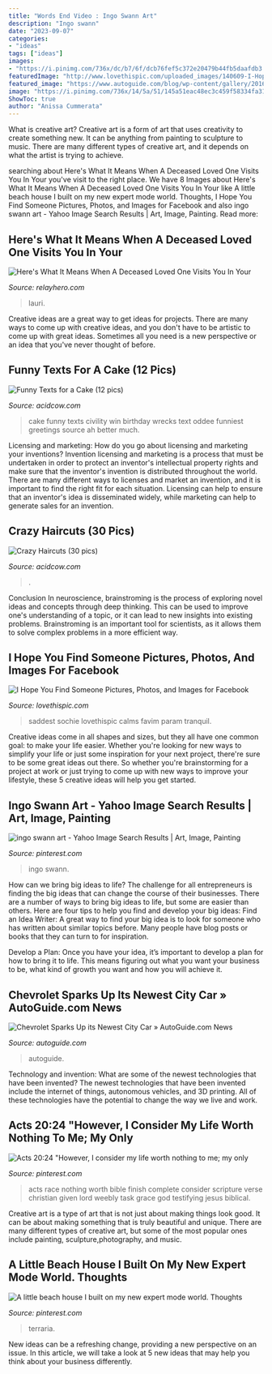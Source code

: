 ```yaml
---
title: "Words End Video : Ingo Swann Art"
description: "Ingo swann"
date: "2023-09-07"
categories:
- "ideas"
tags: ["ideas"]
images:
- "https://i.pinimg.com/736x/dc/b7/6f/dcb76fef5c372e20479b44fb5daafdb3.jpg"
featuredImage: "http://www.lovethispic.com/uploaded_images/140609-I-Hope-You-Find-Someone.jpg"
featured_image: "https://www.autoguide.com/blog/wp-content/gallery/2016-chevrolet-spark-live-photos-2015-new-york-auto-show/2016-Chevrolet-Spark-Rear-02.JPG"
image: "https://i.pinimg.com/736x/14/5a/51/145a51eac48ec3c459f58334fa311391.jpg"
ShowToc: true
author: "Anissa Cummerata"
---
```



What is creative art?
Creative art is a form of art that uses creativity to create something new. It can be anything from painting to sculpture to music. There are many different types of creative art, and it depends on what the artist is trying to achieve.

	

		
searching about Here&#039;s What It Means When A Deceased Loved One Visits You In Your you've visit to the right place. We have 8 Images about Here&#039;s What It Means When A Deceased Loved One Visits You In Your like A little beach house I built on my new expert mode world. Thoughts, I Hope You Find Someone Pictures, Photos, and Images for Facebook and also ingo swann art - Yahoo Image Search Results | Art, Image, Painting. Read more:
		
    
## Here&#039;s What It Means When A Deceased Loved One Visits You In Your

<img loading=lazy src="https://www.relayhero.com/wp-content/uploads/2017/07/10-1-696x362.jpg" onerror="this.onerror=null;this.src='https://tse4.mm.bing.net/th?id=OIP.y1lMW6o7U8EZtYvjhEl7BgHaD2&amp;pid=15.1';" alt="Here&#039;s What It Means When A Deceased Loved One Visits You In Your">

_Source: relayhero.com_

>lauri. 

	

Creative ideas are a great way to get ideas for projects. There are many ways to come up with creative ideas, and you don't have to be artistic to come up with great ideas. Sometimes all you need is a new perspective or an idea that you've never thought of before.

    
## Funny Texts For A Cake (12 Pics)

<img loading=lazy src="https://cdn.acidcow.com/pics/20120319/cake_text_05.jpg" onerror="this.onerror=null;this.src='https://tse1.mm.bing.net/th?id=OIP.re5lPfLyCgn9F2EGyNSgoAHaFk&amp;pid=15.1';" alt="Funny Texts for a Cake (12 pics)">

_Source: acidcow.com_

>cake funny texts civility win birthday wrecks text oddee funniest greetings source ah better much. 

	

Licensing and marketing: How do you go about licensing and marketing your inventions?
Invention licensing and marketing is a process that must be undertaken in order to protect an inventor's intellectual property rights and make sure that the inventor's invention is distributed throughout the world. There are many different ways to licenses and market an invention, and it is important to find the right fit for each situation. Licensing can help to ensure that an inventor's idea is disseminated widely, while marketing can help to generate sales for an invention.

    
## Crazy Haircuts (30 Pics)

<img loading=lazy src="https://cdn.acidcow.com/pics/20190910/1568142200_4u8ucgrhyu.jpg" onerror="this.onerror=null;this.src='https://tse3.mm.bing.net/th?id=OIP.DaQQfe2tXY95AOHmDa4HVQHaJ4&amp;pid=15.1';" alt="Crazy Haircuts (30 pics)">

_Source: acidcow.com_

>. 

	

Conclusion
In neuroscience, brainstroming is the process of exploring novel ideas and concepts through deep thinking. This can be used to improve one's understanding of a topic, or it can lead to new insights into existing problems. Brainstroming is an important tool for scientists, as it allows them to solve complex problems in a more efficient way.

    
## I Hope You Find Someone Pictures, Photos, And Images For Facebook

<img loading=lazy src="http://www.lovethispic.com/uploaded_images/140609-I-Hope-You-Find-Someone.jpg" onerror="this.onerror=null;this.src='https://tse2.mm.bing.net/th?id=OIP.PuOnnucdy_KPeFwCrkTqwwHaKq&amp;pid=15.1';" alt="I Hope You Find Someone Pictures, Photos, and Images for Facebook">

_Source: lovethispic.com_

>saddest sochie lovethispic calms favim param tranquil. 

	

Creative ideas come in all shapes and sizes, but they all have one common goal: to make your life easier. Whether you're looking for new ways to simplify your life or just some inspiration for your next project, there're sure to be some great ideas out there. So whether you're brainstorming for a project at work or just trying to come up with new ways to improve your lifestyle, these 5 creative ideas will help you get started.

    
## Ingo Swann Art - Yahoo Image Search Results | Art, Image, Painting

<img loading=lazy src="https://i.pinimg.com/736x/14/5a/51/145a51eac48ec3c459f58334fa311391.jpg" onerror="this.onerror=null;this.src='https://tse2.mm.bing.net/th?id=OIP.jq-mIr5NJ32DXAyhauCf_gHaJz&amp;pid=15.1';" alt="ingo swann art - Yahoo Image Search Results | Art, Image, Painting">

_Source: pinterest.com_

>ingo swann. 

	

How can we bring big ideas to life?
The challenge for all entrepreneurs is finding the big ideas that can change the course of their businesses. There are a number of ways to bring big ideas to life, but some are easier than others. Here are four tips to help you find and develop your big ideas:
Find an Idea Writer: A great way to find your big idea is to look for someone who has written about similar topics before. Many people have blog posts or books that they can turn to for inspiration.

Develop a Plan: Once you have your idea, it’s important to develop a plan for how to bring it to life. This means figuring out what you want your business to be, what kind of growth you want and how you will achieve it.

    
## Chevrolet Sparks Up Its Newest City Car » AutoGuide.com News

<img loading=lazy src="https://www.autoguide.com/blog/wp-content/gallery/2016-chevrolet-spark-live-photos-2015-new-york-auto-show/2016-Chevrolet-Spark-Rear-02.JPG" onerror="this.onerror=null;this.src='https://tse1.mm.bing.net/th?id=OIP.YGm4b739NspuGrKPja5shgHaE8&amp;pid=15.1';" alt="Chevrolet Sparks Up its Newest City Car » AutoGuide.com News">

_Source: autoguide.com_

>autoguide. 

	

Technology and invention: What are some of the newest technologies that have been invented?
The newest technologies that have been invented include the internet of things, autonomous vehicles, and 3D printing. All of these technologies have the potential to change the way we live and work.

    
## Acts 20:24 &quot;However, I Consider My Life Worth Nothing To Me; My Only

<img loading=lazy src="https://i.pinimg.com/736x/dc/b7/6f/dcb76fef5c372e20479b44fb5daafdb3.jpg" onerror="this.onerror=null;this.src='https://tse1.mm.bing.net/th?id=OIP.Fjb_INUSr3rYkK5F_6vN8wHaK_&amp;pid=15.1';" alt="Acts 20:24 &quot;However, I consider my life worth nothing to me; my only">

_Source: pinterest.com_

>acts race nothing worth bible finish complete consider scripture verse christian given lord weebly task grace god testifying jesus biblical. 

	

Creative art is a type of art that is not just about making things look good. It can be about making something that is truly beautiful and unique. There are many different types of creative art, but some of the most popular ones include painting, sculpture,photography, and music.

    
## A Little Beach House I Built On My New Expert Mode World. Thoughts

<img loading=lazy src="https://i.pinimg.com/736x/54/63/04/5463047f54ef45b7208e81aab2315cc7.jpg" onerror="this.onerror=null;this.src='https://tse2.mm.bing.net/th?id=OIP.-EUO3L_y1GN22xrwATKwngHaEK&amp;pid=15.1';" alt="A little beach house I built on my new expert mode world. Thoughts">

_Source: pinterest.com_

>terraria. 

	

New ideas can be a refreshing change, providing a new perspective on an issue. In this article, we will take a look at 5 new ideas that may help you think about your business differently.

